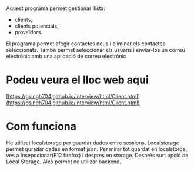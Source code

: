 #
Aquest programa permet gestionar llista: 
- clients, 
- clients potencials, 
- proveïdors.


El programa permet afegir contactes nous i eliminar els contactes seleccionats. També permet seleccionar els usuaris i enviar-los un correu electrònic amb una aplicació de correu electrònic

# Podeu veura el lloc web aqui

[https://gsingh704.github.io/interview/html/Client.html](https://gsingh704.github.io/interview/html/Client.html)

# Com funciona
He utilizat localstorage per guardar dades entre sessions. Localstorage permet guradar dades en format json. Per mirar tot guardat en localstorge, ves a Insepccionar(F12 firefox) i despres en storage. Després surt opció de Local Storage. Això permet no utilizar backend.

